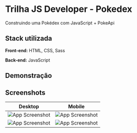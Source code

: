 # Trilha JS Developer - Pokedex

Construindo uma Pokédex com JavaScript + PokeApi

## Stack utilizada

**Front-end:** HTML, CSS, Sass

**Back-end:** JavaScript


## Demonstração



## Screenshots

| Desktop | Mobile |
|---------|--------|
|![App Screenshot](https://imageupload.io/ib/hhPWhaWD3Smdgjs_1694275908.png) | ![App Screenshot](https://imageupload.io/ib/l7HQKs3rydkWSyL_1694275907.jpeg)|
|![App Screenshot](https://imageupload.io/ib/ktVwMTB87pRjmdv_1694275908.png) | ![App Screenshot](https://imageupload.io/ib/o0Li528qfrzig27_1694275907.jpeg)|

